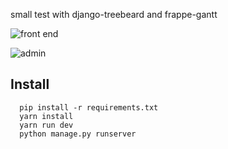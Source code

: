 small test with django-treebeard and frappe-gantt

![front end](https://i.imgur.com/VTFvWRq.png)

![admin](https://i.imgur.com/CF4QnXU.png)

## Install 
      pip install -r requirements.txt
      yarn install
      yarn run dev
      python manage.py runserver
